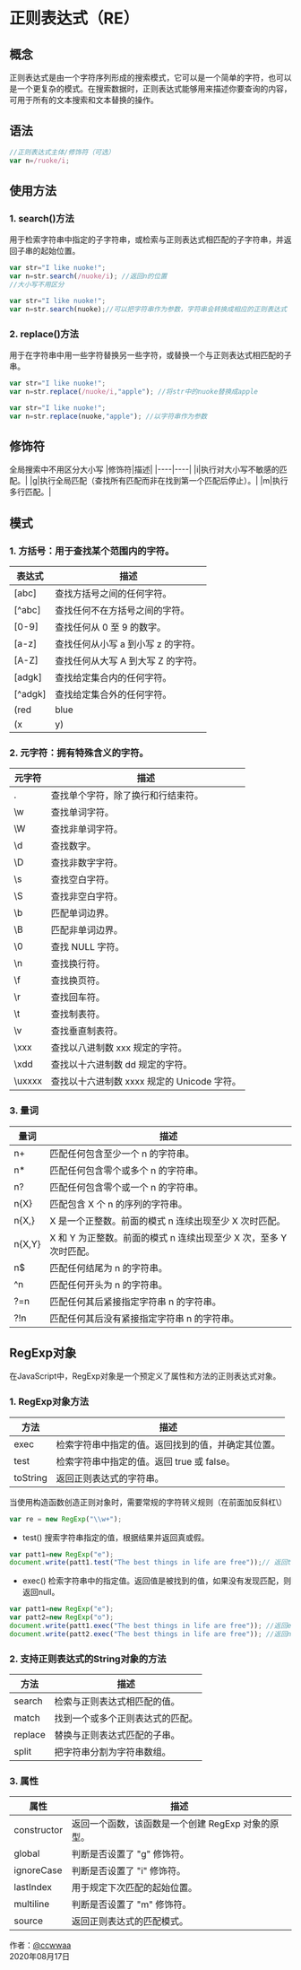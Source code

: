 # 正则表达式（RE）
## 概念

正则表达式是由一个字符序列形成的搜索模式，它可以是一个简单的字符，也可以是一个更复杂的模式。在搜索数据时，正则表达式能够用来描述你要查询的内容，可用于所有的文本搜索和文本替换的操作。

## 语法
```javascript
//正则表达式主体/修饰符（可选）
var n=/ruoke/i; 
```

## 使用方法
### 1. search()方法

用于检索字符串中指定的子字符串，或检索与正则表达式相匹配的子字符串，并返回子串的起始位置。
```javascript
var str="I like nuoke!";
var n=str.search(/nuoke/i); //返回n的位置 
//大小写不用区分
```
```javascript
var str="I like nuoke!";
var n=str.search(nuoke);//可以把字符串作为参数，字符串会转换成相应的正则表达式
```

### 2. replace()方法

用于在字符串中用一些字符替换另一些字符，或替换一个与正则表达式相匹配的子串。
```javascript
var str="I like nuoke!";
var n=str.replace(/nuoke/i,"apple"); //将str中的nuoke替换成apple
```
```javascript
var str="I like nuoke!";
var n=str.replace(nuoke,"apple"); //以字符串作为参数
```


## 修饰符

全局搜索中不用区分大小写
|修饰符|描述|
|----|----|
|i|执行对大小写不敏感的匹配。|
|g|执行全局匹配（查找所有匹配而非在找到第一个匹配后停止）。|
|m|执行多行匹配。|

## 模式
### 1. 方括号：用于查找某个范围内的字符。
|表达式|描述|
|----|----|
|[abc]|	查找方括号之间的任何字符。|
|[^abc]|查找任何不在方括号之间的字符。|
|[0-9]|查找任何从 0 至 9 的数字。|
|[a-z]|查找任何从小写 a 到小写 z 的字符。|
|[A-Z]|查找任何从大写 A 到大写 Z 的字符。|
|[adgk]|查找给定集合内的任何字符。|
|[^adgk]|查找给定集合外的任何字符。|
|(red|blue|green)|查找任何指定的选项。|
|(x|y)|查找任何以 | 分隔的选项。|

### 2. 元字符：拥有特殊含义的字符。
|元字符|描述|
|----|----|
|.|查找单个字符，除了换行和行结束符。|
|\w|查找单词字符。|
|\W|查找非单词字符。|
|\d|查找数字。|
|\D|查找非数字字符。|
|\s|查找空白字符。|
|\S|查找非空白字符。|
|\b|匹配单词边界。|
|\B|匹配非单词边界。|
|\0|查找 NULL 字符。|
|\n|查找换行符。|
|\f|查找换页符。|
|\r|查找回车符。|
|\t|查找制表符。|
|\v|查找垂直制表符。|
|\xxx|查找以八进制数 xxx 规定的字符。|
|\xdd|查找以十六进制数 dd 规定的字符。|
|\uxxxx|查找以十六进制数 xxxx 规定的 Unicode 字符。|

### 3. 量词
|量词|描述|
|----|----|
|n+|匹配任何包含至少一个 n 的字符串。|
|n*|匹配任何包含零个或多个 n 的字符串。|
|n?|匹配任何包含零个或一个 n 的字符串。|
|n{X}|匹配包含 X 个 n 的序列的字符串。|
|n{X,}|	X 是一个正整数。前面的模式 n 连续出现至少 X 次时匹配。|
|n{X,Y}|X 和 Y 为正整数。前面的模式 n 连续出现至少 X 次，至多 Y 次时匹配。|
|n$|匹配任何结尾为 n 的字符串。|
|^n	|匹配任何开头为 n 的字符串。|
|?=n|匹配任何其后紧接指定字符串 n 的字符串。|
|?!n|匹配任何其后没有紧接指定字符串 n 的字符串。|

## RegExp对象
在JavaScript中，RegExp对象是一个预定义了属性和方法的正则表达式对象。

### 1. RegExp对象方法
|方法|描述|
|----|----|
|exec|检索字符串中指定的值。返回找到的值，并确定其位置。|
|test|检索字符串中指定的值。返回 true 或 false。|
|toString|返回正则表达式的字符串。|

当使用构造函数创造正则对象时，需要常规的字符转义规则（在前面加反斜杠\）
```javascript
var re = new RegExp("\\w+");
```

* test()
搜索字符串指定的值，根据结果并返回真或假。
```javascript
var patt1=new RegExp("e");
document.write(patt1.test("The best things in life are free"));// 返回true
```
* exec()
检索字符串中的指定值。返回值是被找到的值，如果没有发现匹配，则返回null。
```javascript
var patt1=new RegExp("e");
var patt2=new RegExp("o");
document.write(patt1.exec("The best things in life are free")); //返回e
document.write(patt2.exec("The best things in life are free")); //返回null
```

### 2. 支持正则表达式的String对象的方法
|方法|描述|
|----|----|
|search|检索与正则表达式相匹配的值。|
|match|找到一个或多个正则表达式的匹配。|
|replace|替换与正则表达式匹配的子串。|
|split|	把字符串分割为字符串数组。|

### 3. 属性
|属性|描述|
|----|----|
|constructor|返回一个函数，该函数是一个创建 RegExp 对象的原型。|
|global|判断是否设置了 "g" 修饰符。|
|ignoreCase|判断是否设置了 "i" 修饰符。|
|lastIndex|用于规定下次匹配的起始位置。|
|multiline|判断是否设置了 "m" 修饰符。|
|source|返回正则表达式的匹配模式。|

作者：[@ccwwaa](https://github.com/ccwwaa)  
2020年08月17日


